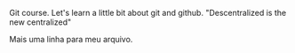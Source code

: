 Git course.
Let's learn a little bit about git and github.
"Descentralized is the new centralized"

Mais uma linha para meu arquivo.